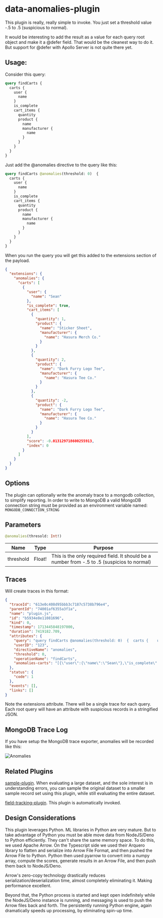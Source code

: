 # data-anomalies-plugin

This plugin is really, really simple to invoke. You just set a threshold value -.5 to .5 (suspicious to normal).

It would be interesting to add the result as a value for each query root object and make it a @defer field.
That would be the cleanest way to do it. But support for @defer with Apollo Server is not quite there
yet.

## Usage:

Consider this query:

```graphql
query findCarts {
  carts {
    user {
      name
    }
    is_complete
    cart_items {
      quantity
      product {
        name
        manufacturer {
          name
        }
      }
    }
  }
}
```

Just add the @anomalies directive to the query like this:

```graphql
query findCarts @anomalies(threshold: 0)  {
  carts {
    user {
      name
    }
    is_complete
    cart_items {
      quantity
      product {
        name
        manufacturer {
          name
        }
      }
    }
  }
}
```

When you run the query you will get this added to the extensions section of the payload.

```json
{
  "extensions": {
    "anomalies": {
      "carts": [
        {
          "user": {
            "name": "Sean"
          },
          "is_complete": true,
          "cart_items": [
            {
              "quantity": 1,
              "product": {
                "name": "Sticker Sheet",
                "manufacturer": {
                  "name": "Hasura Merch Co."
                }
              }
            },
            {
              "quantity": 2,
              "product": {
                "name": "Dark Furry Logo Tee",
                "manufacturer": {
                  "name": "Hasura Tee Co."
                }
              }
            },
            {
              "quantity": -2,
              "product": {
                "name": "Dark Furry Logo Tee",
                "manufacturer": {
                  "name": "Hasura Tee Co."
                }
              }
            }
          ],
          "score": -0.013129718600255913,
          "index": 0
        }
      ]
    }
  }
}
```

## Options

The plugin can optionally write the anomaly trace
to a mongodb collection, to simplify reporting. In order to write to MongoDB a valid
MongoDB connection string must be provided as an environment variable named: `MONGODB_CONNECTION_STRING`

## Parameters

```graphql
@anomalies(thresold: Int!)
```

| Name      | Type   | Purpose                                                                                     |
|-----------|--------|---------------------------------------------------------------------------------------------|
| threshold | Float! | This is the only required field. It should be a number from -.5 to .5 (suspicios to normal) |

## Traces

Will create traces in this format:

```json
{
  "traceId": "613e0c408d95bbb3c7187c5738b796e4",
  "parentId": "74001af6355a3f1a",
  "name": "plugin.js",
  "id": "b5934e8e11081696",
  "kind": 0,
  "timestamp": 1713445848197000,
  "duration": 7419182.709,
  "attributes": {
    "query": "query findCarts @anomalies(threshold: 0)  {  carts {    user {      name    }    is_complete    cart_items {      quantity      product {        name        manufacturer {          name        }      }    }  }} ",
    "userID": "123",
    "directiveName": "anomalies",
    "threshold": 0,
    "operationName": "findCarts",
    "anomalies-carts": "[{\"user\":{\"name\":\"Sean\"},\"is_complete\":true,\"cart_items\":[{\"quantity\":1,\"product\":{\"name\":\"Sticker Sheet\",\"manufacturer\":{\"name\":\"Hasura Merch Co.\"}}},{\"quantity\":2,\"product\":{\"name\":\"Dark Furry Logo Tee\",\"manufacturer\":{\"name\":\"Hasura Tee Co.\"}}},{\"quantity\":-2,\"product\":{\"name\":\"Dark Furry Logo Tee\",\"manufacturer\":{\"name\":\"Hasura Tee Co.\"}}}],\"score\":-0.013129718600255913,\"index\":0}]"
  },
  "status": {
    "code": 1
  },
  "events": [],
  "links": []
}

```

Note the extensions attribute. There will be a single trace for each query. Each root query will have an attribute with suspicious records in a stringified JSON.

## MongoDB Trace Log

If you have setup the MongoDB trace exporter, anomalies will be recorded like this:

![Anomalies](../../../docs/images/anomalies.png)

## Related Plugins

[sample-plugin](../sample-plugin/README.md). When evaluating a large dataset, and the sole interest is in understanding errors, you can sample the
original dataset to a smaller sample record set using this plugin, while still evaluating the entire dataset.

[field-tracking-plugin](../field-tracking-plugin/README.md). This plugin is automatically invoked.

## Design Considerations

This plugin leverages Python. ML libraries in Python are very mature. But to take advantage of Python you must be able move 
data from NodeJS/Deno to Python efficiently. They can't share the same memory space. To do this, we used Apache Arrow. 
On the Typescript side we used their Arquero library to flatten and serialize into Arrow File Format, and then pushed 
the Arrow File to Python. Python then used pyarrow to convert into a numpy array, compute the scores, 
generate results in an Arrow File, and then push them back to NodeJS/Deno. 

Arrow's zero-copy technology drastically reduces serialization/deserialization time, almost completely eliminating it.
Making performance excellent.

Beyond that, the Python process is started and kept open indefinitely while the NodeJS/Deno instance is running, and
messaging is used to push the Arrow files back and forth. The persistently running Python engine, again dramatically
speeds up processing, by eliminating spin-up time.
